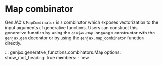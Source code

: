 # Map combinator

GenJAX's `MapCombinator` is a combinator which exposes vectorization to the input arguments of generative functions. Users can construct this generative function by using the `genjax.Map` language constructor with the `genjax.gen` decorator or by using the `genjax.map_combinator` function directly.

::: genjax.generative_functions.combinators.Map
    options:
      show_root_heading: true
      members:
        - new
